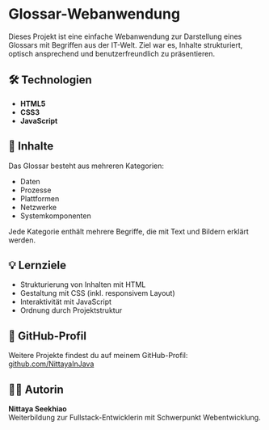# Glossar-Webanwendung

Dieses Projekt ist eine einfache Webanwendung zur Darstellung eines Glossars mit Begriffen aus der IT-Welt. Ziel war es, Inhalte strukturiert, optisch ansprechend und benutzerfreundlich zu präsentieren.

## 🛠 Technologien

- **HTML5**
- **CSS3**
- **JavaScript**

## 📁 Inhalte

Das Glossar besteht aus mehreren Kategorien:
- Daten
- Prozesse
- Plattformen
- Netzwerke
- Systemkomponenten

Jede Kategorie enthält mehrere Begriffe, die mit Text und Bildern erklärt werden.

## 💡 Lernziele

- Strukturierung von Inhalten mit HTML
- Gestaltung mit CSS (inkl. responsivem Layout)
- Interaktivität mit JavaScript
- Ordnung durch Projektstruktur

## 🔗 GitHub-Profil

Weitere Projekte findest du auf meinem GitHub-Profil:  
[github.com/NittayaInJava](https://github.com/NittayaInJava)

## 👩‍💻 Autorin

**Nittaya Seekhiao**  
Weiterbildung zur Fullstack-Entwicklerin mit Schwerpunkt Webentwicklung.
